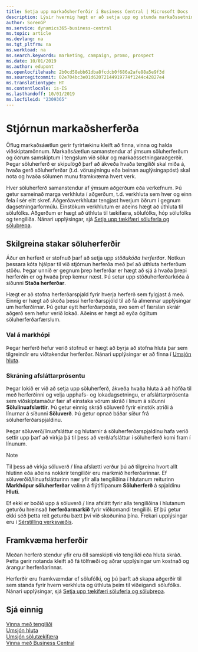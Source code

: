 ```yaml
---
title: Setja upp markaðsherferðir í Business Central | Microsoft Docs
description: Lýsir hvernig hægt er að setja upp og stunda markaðssetningarherferðir í Business Central til að hjálpa þér að koma auga á og laða að viðföng og varðveita viðskiptamenn.
author: SorenGP
ms.service: dynamics365-business-central
ms.topic: article
ms.devlang: na
ms.tgt_pltfrm: na
ms.workload: na
ms.search.keywords: marketing, campaign, promo, prospect
ms.date: 10/01/2019
ms.author: edupont
ms.openlocfilehash: 2b0cd58ebb61dba8fcdcb0f686a2afe88a5e9f3d
ms.sourcegitcommit: 02e704bc3e01d62072144919774f1244c42827e4
ms.translationtype: HT
ms.contentlocale: is-IS
ms.lasthandoff: 10/01/2019
ms.locfileid: "2309365"
---
```

# <a name="managing-marketing-campaigns"></a>Stjórnun markaðsherferða
Öflug markaðsáætlun gerir fyrirtækinu kleift að finna, vinna og halda viðskiptamönnum. Markaðsáætlun samanstendur af ýmsum söluherferðum og öðrum samskiptum í tengslum við sölur og markaðssetningaraðgerðir. Þegar söluherferð er skipulögð þarf að ákveða hvaða tengiliði skal miða á, hvaða gerð söluherferðar (t.d. vörusýningu eða beinan auglýsingapóst) skal nota og hvaða sölumen munu framkvæma hvert verk.

Hver söluherferð samanstendur af ýmsum aðgerðum eða verkefnum. Þú getur sameinað marga verkhluta í aðgerðum, t.d. verkhluta sem hver og einn fela í sér eitt skref. Aðgerðaverkhlutar tengjast hverjum öðrum í gegnum dagsetningarformúlu. Einstökum verkhlutum er aðeins hægt að úthluta til sölufólks. Aðgerðum er hægt að úthluta til tækifæra, sölufólks, hóp sölufólks og tengiliða. Nánari upplýsingar, sjá [Setja upp tækifæri söluferla og söluþrepa](marketing-how-setup-opportunity-sales-cycles-stages.md).

## <a name="defining-individual-campaigns"></a>Skilgreina stakar söluherferðir
Áður en herferð er stofnuð þarf að setja upp *stöðukóða herferðar*. Notkun þessara kóta hjálpar til við stjórnun herferða með því að úthluta herferðum stöðu. Þegar unnið er gegnum þrep herferðar er hægt að sjá á hvaða þrepi herferðin er og hvaða þrep kemur næst. Þú setur upp stöðuherferðarkóða á síðunni **Staða herferðar**.

Hægt er að stofna herferðarspjald fyrir hverja herferð sem fylgjast á með. Einnig er hægt að skoða þessi herferðarspjöld til að fá almennar upplýsingar um herferðirnar.
Þú getur eytt herferðarpósta, svo sem ef færslan skráir aðgerð sem hefur verið lokað. Aðeins er hægt að eyða ógiltum söluherferðarfærslum.

### <a name="selecting-the-target-audience"></a>Val á markhópi
Þegar herferð hefur verið stofnuð er hægt að byrja að stofna hluta þar sem tilgreindir eru viðtakendur herferðar. Nánari upplýsingar er að finna í [Umsjón hluta](marketing-segments.md).

### <a name="registering-discount-percentages"></a>Skráning afsláttarprósentu
Þegar lokið er við að setja upp söluherferð, ákveða hvaða hluta á að höfða til með herferðinni og velja upphafs- og lokadagsetningu, er afsláttarprósenta sem viðskiptamaður fær af einstaka vörum skráð í línum á síðunni **Sölulínuafslættir**. Þú getur einnig skráð söluverð fyrir einstök atriði á línurnar á síðunni **Söluverð**. Þú getur opnað báðar síður frá söluherferðarspjaldinu.

 Þegar söluverð/línuafsláttur og hlutarnir á söluherferðarspjaldinu hafa verið settir upp þarf að virkja þá til þess að verð/afsláttur í söluherferð komi fram í línunum.

> [!NOTE]  
>   Til þess að virkja söluverð / lína afslætti verður þú að tilgreina hvort allt hlutinn eða aðeins nokkrir tengiliðir eru markmið herferðarinnar. Ef söluverðið/línuafslátturinn nær yfir alla tengiliðina í hlutanum reiturinn **Markhópur söluherferðar** valinn á flýtiflipanum **Söluherferð** á spjaldinu **Hluti**.

Ef ekki er boðið upp á söluverð / lína afslátt fyrir alla tengiliðina í hlutanum geturðu hreinsað **herferðarmarkið** fyrir viðkomandi tengiliði. Ef þú getur ekki séð þetta reit geturðu bætt því við skoðunina þína. Frekari upplýsingar eru í [Sérstilling verksvæðis](ui-personalization-user.md).

## <a name="conducting-campaigns"></a>Framkvæma herferðir
Meðan herferð stendur yfir eru öll samskipti við tengiliði eða hluta skráð. Þetta gerir notanda kleift að fá tölfræði og aðrar upplýsingar um kostnað og árangur herferðarinnar.

Herferðir eru framkvæmdar ef sölufólki, og þú þarft að skapa aðgerðir til sem standa fyrir hvern verkhluta og úthluta þeim til viðeigandi sölufólks. Nánari upplýsingar, sjá [Setja upp tækifæri söluferla og söluþrepa](marketing-how-setup-opportunity-sales-cycles-stages.md).

## <a name="see-also"></a>Sjá einnig
[Vinna með tengiliði](marketing-contacts.md)  
[Umsjón hluta](marketing-segments.md)  
[Umsjón sölutækifæra](marketing-manage-sales-opportunities.md)  
[Vinna með Business Central](ui-work-product.md)  
